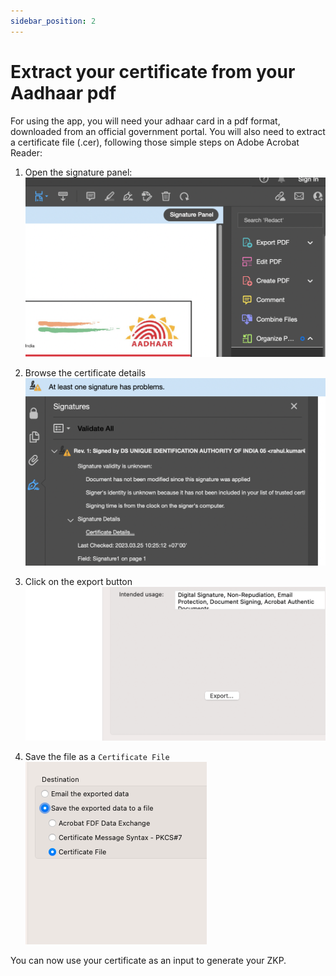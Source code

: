 ```yaml
---
sidebar_position: 2
---
```


# Extract your certificate from your Aadhaar pdf

For using the app, you will need your adhaar card in a pdf format, downloaded from an official government portal. You will also need to extract a certificate file (.cer), following those simple steps on Adobe Acrobat Reader:

1. Open the signature panel:
   ![Signature panel](./img/sig_panel.png)

2. Browse the certificate details
   ![Certificate details](./img/certif_details.png)

3. Click on the export button
   ![Certificate details](./img/export_button.png)

4. Save the file as a `Certificate File`
   ![Certificate details](./img/save_as_certificate.png)

You can now use your certificate as an input to generate your ZKP.
